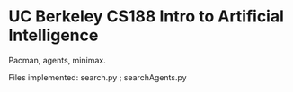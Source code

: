 # UC Berkeley CS188 Intro to Artificial Intelligence
 Pacman, agents, minimax.
 
 Files implemented: search.py ; searchAgents.py
